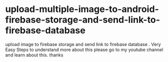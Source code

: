 # upload-multiple-image-to-android-firebase-storage-and-send-link-to-firebase-database
upload image to firebase storage and send link to firebase database . Very Easy Steps 
to understand more about this please go to my youtube channel and learn about this. thanks
